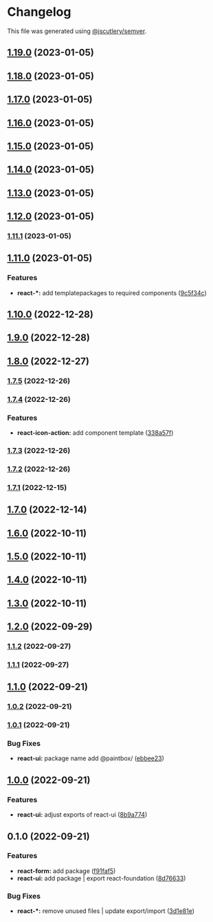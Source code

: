 # Changelog

This file was generated using [@jscutlery/semver](https://github.com/jscutlery/semver).

## [1.19.0](https://gitlab.migoinc.com/migotv/paintbox/compare/react-ui@1.18.0...react-ui@1.19.0) (2023-01-05)

## [1.18.0](https://gitlab.migoinc.com/migotv/paintbox/compare/react-ui@1.17.0...react-ui@1.18.0) (2023-01-05)

## [1.17.0](https://gitlab.migoinc.com/migotv/paintbox/compare/react-ui@1.16.0...react-ui@1.17.0) (2023-01-05)

## [1.16.0](https://gitlab.migoinc.com/migotv/paintbox/compare/react-ui@1.15.0...react-ui@1.16.0) (2023-01-05)

## [1.15.0](https://gitlab.migoinc.com/migotv/paintbox/compare/react-ui@1.14.0...react-ui@1.15.0) (2023-01-05)

## [1.14.0](https://gitlab.migoinc.com/migotv/paintbox/compare/react-ui@1.13.0...react-ui@1.14.0) (2023-01-05)

## [1.13.0](https://gitlab.migoinc.com/migotv/paintbox/compare/react-ui@1.12.0...react-ui@1.13.0) (2023-01-05)

## [1.12.0](https://gitlab.migoinc.com/migotv/paintbox/compare/react-ui@1.11.1...react-ui@1.12.0) (2023-01-05)

### [1.11.1](https://gitlab.migoinc.com/migotv/paintbox/compare/react-ui@1.11.0...react-ui@1.11.1) (2023-01-05)

## [1.11.0](https://gitlab.migoinc.com/migotv/paintbox/compare/react-ui@1.10.0...react-ui@1.11.0) (2023-01-05)


### Features

* **react-*:** add templatepackages to required components ([9c5f34c](https://gitlab.migoinc.com/migotv/paintbox/commit/9c5f34c7228b7d09f82fbb8409fd1a1edcefed45))

## [1.10.0](https://gitlab.migoinc.com/migotv/paintbox/compare/react-ui@1.9.0...react-ui@1.10.0) (2022-12-28)

## [1.9.0](https://gitlab.migoinc.com/migotv/paintbox/compare/react-ui@1.8.0...react-ui@1.9.0) (2022-12-28)

## [1.8.0](https://gitlab.migoinc.com/migotv/paintbox/compare/react-ui@1.7.5...react-ui@1.8.0) (2022-12-27)

### [1.7.5](https://gitlab.migoinc.com/migotv/paintbox/compare/react-ui@1.7.4...react-ui@1.7.5) (2022-12-26)

### [1.7.4](https://gitlab.migoinc.com/migotv/paintbox/compare/react-ui@1.7.3...react-ui@1.7.4) (2022-12-26)


### Features

* **react-icon-action:** add component template ([338a57f](https://gitlab.migoinc.com/migotv/paintbox/commit/338a57f24795e6e329c8e40c8322e36d9ec3fd09))

### [1.7.3](https://gitlab.migoinc.com/migotv/paintbox/compare/react-ui@1.7.2...react-ui@1.7.3) (2022-12-26)

### [1.7.2](https://gitlab.migoinc.com/migotv/paintbox/compare/react-ui@1.7.1...react-ui@1.7.2) (2022-12-26)

### [1.7.1](https://gitlab.migoinc.com/migotv/paintbox/compare/react-ui@1.7.0...react-ui@1.7.1) (2022-12-15)

## [1.7.0](https://gitlab.migoinc.com/migotv/paintbox/compare/react-ui@1.6.0...react-ui@1.7.0) (2022-12-14)

## [1.6.0](https://gitlab.migoinc.com/migotv/paintbox/compare/react-ui@1.5.0...react-ui@1.6.0) (2022-10-11)

## [1.5.0](https://gitlab.migoinc.com/migotv/paintbox/compare/react-ui@1.4.0...react-ui@1.5.0) (2022-10-11)

## [1.4.0](https://gitlab.migoinc.com/migotv/paintbox/compare/react-ui@1.3.0...react-ui@1.4.0) (2022-10-11)

## [1.3.0](https://gitlab.migoinc.com/migotv/paintbox/compare/react-ui@1.2.0...react-ui@1.3.0) (2022-10-11)

## [1.2.0](https://gitlab.migoinc.com/migotv/paintbox/compare/react-ui@1.1.2...react-ui@1.2.0) (2022-09-29)

### [1.1.2](https://gitlab.migoinc.com/migotv/paintbox/compare/react-ui@1.1.1...react-ui@1.1.2) (2022-09-27)

### [1.1.1](https://gitlab.migoinc.com/migotv/paintbox/compare/react-ui@1.1.0...react-ui@1.1.1) (2022-09-27)

## [1.1.0](https://gitlab.migoinc.com/migotv/paintbox/compare/react-ui@1.0.2...react-ui@1.1.0) (2022-09-21)

### [1.0.2](https://gitlab.migoinc.com/migotv/paintbox/compare/react-ui@1.0.1...react-ui@1.0.2) (2022-09-21)

### [1.0.1](https://gitlab.migoinc.com/migotv/paintbox/compare/react-ui@1.0.0...react-ui@1.0.1) (2022-09-21)


### Bug Fixes

* **react-ui:** package name add @paintbox/ ([ebbee23](https://gitlab.migoinc.com/migotv/paintbox/commit/ebbee236b903771d03fe77aaa0dee2d2e27f998f))

## [1.0.0](https://gitlab.migoinc.com/migotv/paintbox/compare/react-ui@0.1.0...react-ui@1.0.0) (2022-09-21)


### Features

* **react-ui:** adjust exports of react-ui ([8b9a774](https://gitlab.migoinc.com/migotv/paintbox/commit/8b9a77450ad3c8b049334860fb1166c2698f9867))

## 0.1.0 (2022-09-21)


### Features

* **react-form:** add package ([f91faf5](https://gitlab.migoinc.com/migotv/paintbox/commit/f91faf5d35312144f6706ce830f7762db3a82900))
* **react-ui:** add package | export react-foundation ([8d76633](https://gitlab.migoinc.com/migotv/paintbox/commit/8d76633c03c20b8ade6dd740c10d1baedd4633f1))


### Bug Fixes

* **react-*:** remove unused files | update export/import ([3d1e81e](https://gitlab.migoinc.com/migotv/paintbox/commit/3d1e81e8e15f6fc669c3a4f075f62fba6c48b0a4))
